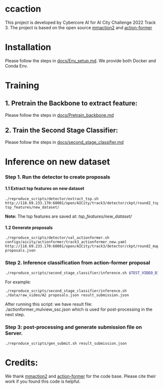 # ccaction
This project is developed by Cybercore AI for AI City Challenge 2022 Track 3.
The project is based on the open source [mmaction2](https://github.com/open-mmlab/mmaction2) and [action-former](https://github.com/happyharrycn/actionformer_release)

# Installation

Please follow the steps in [docs/Env_setup.md](docs/Env_setup.md). We provide both Docker and Conda Env.
# Training 

## 1. Pretrain the Backbone to extract feature:
Please follow the steps in [docs/Pretrain_backbone.md](docs/Pretrain_backbone.md)
## 2. Train the Second Stage Classifier:
Please follow the steps in [docs/second_stage_classifier.md](docs/second_stage_classifier.md)

# Inference on new dataset

### Step 1. Run the detector to create proposals 
#### 1.1 Extract tsp features on new dataset
```
./reproduce_scripts/detector/extract_tsp.sh http://118.69.233.170:60001/open/AICity/track3/detector/ckpt/round2_tsp_67.5.pth tsp_features/new_dataset/
```
**Note:** The tsp features are saved at: *tsp_features/new_dataset/*

#### 1.2 Generate proposals
```
./reproduce_scripts/detector/val_actionformer.sh configs/aicity/actionformer/track3_actionformer_new.yaml http://118.69.233.170:60001/open/AICity/track3/detector/ckpt/round2_map_31.55.pth.tar  proposals.json
```

### Step 2. Inference classification from action-former proposal
```bash
./reproduce_scripts/second_stage_classifier/inference.sh $TEST_VIDEO_DIR $PROPOSAL_JSON
```
For example:
```
./reproduce_scripts/second_stage_classifier/inference.sh ./data/raw_video/A2 proposals.json result_submission.json
```
After running this script: we have result file: ./actionformer_mulview_ssc.json which is used for post-processing in the next step.

### Step 3: post-processing and generate submission file on Server. 
```
./reproduce_scripts/gen_submit.sh result_submission.json
```


# Credits:
We thank [mmaction2](https://github.com/open-mmlab/mmaction2) and [action-former](https://github.com/happyharrycn/actionformer_release) for the code base. Please cite their work if you found this code is helpful.